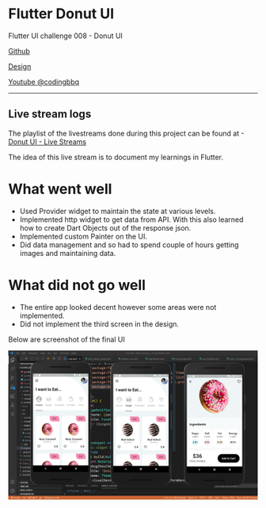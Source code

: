 # Flutter Donut UI

Flutter UI challenge 008 - Donut UI

[Github](https://github.com/codingbbq/flutter_donut_ui)

[Design](https://dribbble.com/shots/13901290-Donut-UI)

[Youtube @codingbbq](https://www.youtube.com/channel/UCcxqwN9AGUNd3C9bNmvVlhw)

---

## Live stream logs

The playlist of the livestreams done during this project can be found at 
-[Donut UI - Live Streams](https://www.youtube.com/playlist?list=PLXhGtHdNMDklU_QQB-7LtrB2b0BfpzSp5)

The idea of this live stream is to document my learnings in Flutter. 


# What went well
- Used Provider widget to maintain the state at various levels.
- Implemented http widget to get data from API. With this also learned how to create Dart Objects out of the response json.
- Implemented custom Painter on the UI. 
- Did data management and so had to spend couple of hours getting images and maintaining data.

# What did not go well
- The entire app looked decent however some areas were not implemented. 
- Did not implement the third screen in the design.

Below are screenshot of the final UI

![Screenshot](screenshot/flutter_donut_ui.png)
